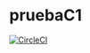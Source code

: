 # pruebaC1

[![CircleCI](https://dl.circleci.com/status-badge/img/gh/Carla-Sofia-Centeleghe/pruebaC1/tree/main.svg?style=svg)](https://dl.circleci.com/status-badge/redirect/gh/Carla-Sofia-Centeleghe/pruebaC1/tree/main)